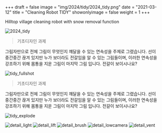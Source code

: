 +++
draft = false
image = "img/2024/tidy/2024_tidy.png"
date = "2021-03-12"
title = "Cleaning Robot TIDY"
showonlyimage = false
weight = 1
+++

Hilltop village cleaning robot with snow removal function

<!--more-->


![2024_tidy][1]

>기초디자인 과제

그림자만으로 전체 그림이 무엇인지 꺠달을 수 있는 연속성을 주제로 그렸습니다. 선이 중간중간 끊겨 있지만 누가 보더라도 전갈임을 알 수 있는 그림들이며, 이러한 연속성을 강조하기 위해 몸통을 지운 그림이 마지막 그림 입니다. 전갈이 보이시나요? 


![tidy_fullshot][2]

>기초디자인 과제

그림자만으로 전체 그림이 무엇인지 꺠달을 수 있는 연속성을 주제로 그렸습니다. 선이 중간중간 끊겨 있지만 누가 보더라도 전갈임을 알 수 있는 그림들이며, 이러한 연속성을 강조하기 위해 몸통을 지운 그림이 마지막 그림 입니다. 전갈이 보이시나요? 

![tidy_explode][3]


![detail_light][4]
![detail_lift][5]
![detail_brush][6]
![detail_lowcamera][7]
![detail_vent][8]



[1]: /img/2024/tidy/2024_tidy.png
[2]: /img/2024/tidy/fullshot.png
[3]: /img/2024/tidy/explode_view.png
[4]: /img/2024/tidy/detail_light.png
[5]: /img/2024/tidy/detail_lift.png
[6]: /img/2024/tidy/detail_brush.png
[7]: /img/2024/tidy/detail_lowcamera.png
[8]: /img/2024/tidy/detail_vent.png